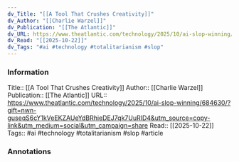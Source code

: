 ```yaml
---
dv_Title: "[[A Tool That Crushes Creativity]]"
dv_Author: "[[Charlie Warzel]]"
dv_Publication: "[[The Atlantic]]"
dv_URL: https://www.theatlantic.com/technology/2025/10/ai-slop-winning/684630/?gift=nwn-guseqS6cY1kVeEKZAUeYdBRhieDEJ7qk7UuRID4&utm_source=copy-link&utm_medium=social&utm_campaign=share
dv_Read: "[[2025-10-22]]"
dv_Tags: "#ai #technology #totalitarianism #slop"
---
```


### Information
Title:: [[A Tool That Crushes Creativity]]
Author:: [[Charlie Warzel]]
Publication:: [[The Atlantic]]
URL:: https://www.theatlantic.com/technology/2025/10/ai-slop-winning/684630/?gift=nwn-guseqS6cY1kVeEKZAUeYdBRhieDEJ7qk7UuRID4&utm_source=copy-link&utm_medium=social&utm_campaign=share
Read:: [[2025-10-22]]
Tags:: #ai #technology #totalitarianism #slop
#article

### Annotations
